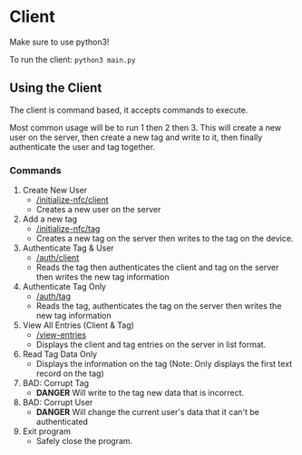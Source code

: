 # Client

Make sure to use python3! 

To run the client: `python3 main.py`

## Using the Client

The client is command based, it accepts commands to execute. 

Most common usage will be to run 1 then 2 then 3. This will create a new user on the server, then create a new tag and write to it, then finally authenticate the user and tag together. 

### Commands
1. Create New User
   - [/initialize-nfc/client](../Server/routes/README.md#initialize-nfcclient)
   - Creates a new user on the server
2. Add a new tag
   - [/initialize-nfc/tag](../Server/routes/README.md#initialize-nfctag)
   - Creates a new tag on the server then writes to the tag on the device. 
3. Authenticate Tag & User
   - [/auth/client](../Server/routes/README.md#authclient)
   - Reads the tag then authenticates the client and tag on the server then writes the new tag information
4. Authenticate Tag Only
   - [/auth/tag](../Server/routes/README.md#authtag)
    - Reads the tag, authenticates the tag on the server then writes the new tag information
5. View All Entries (Client & Tag)
   - [/view-entries](../Server/routes/README.md#view-entries)
   - Displays the client and tag entries on the server in list format. 
6. Read Tag Data Only
   - Displays the information on the tag (Note: Only displays the first text record on the tag)
7. BAD: Corrupt Tag
   - **DANGER** Will write to the tag new data that is incorrect.  
8. BAD: Corrupt User
   - **DANGER** Will change the current user's data that it can't be authenticated 
9. Exit program
    - Safely close the program. 
